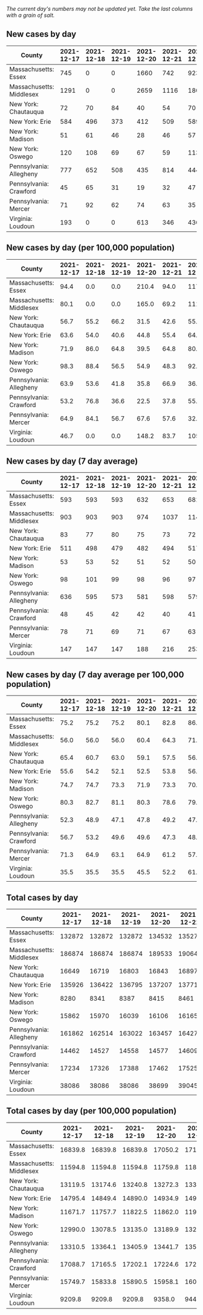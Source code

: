 _The current day's numbers may not be updated yet. Take the last columns with a grain of salt._
## New cases by day

| County | 2021-12-17 | 2021-12-18 | 2021-12-19 | 2021-12-20 | 2021-12-21 | 2021-12-22 | 2021-12-23 |
| --- | --- | --- | --- | --- | --- | --- | --- |
| Massachusetts: Essex | 745 | 0 | 0 | 1660 | 742 | 923 |  |
| Massachusetts: Middlesex | 1291 | 0 | 0 | 2659 | 1116 | 1801 |  |
| New York: Chautauqua | 72 | 70 | 84 | 40 | 54 | 70 |  |
| New York: Erie | 584 | 496 | 373 | 412 | 509 | 589 |  |
| New York: Madison | 51 | 61 | 46 | 28 | 46 | 57 |  |
| New York: Oswego | 120 | 108 | 69 | 67 | 59 | 113 |  |
| Pennsylvania: Allegheny | 777 | 652 | 508 | 435 | 814 | 444 |  |
| Pennsylvania: Crawford | 45 | 65 | 31 | 19 | 32 | 47 |  |
| Pennsylvania: Mercer | 71 | 92 | 62 | 74 | 63 | 35 |  |
| Virginia: Loudoun | 193 | 0 | 0 | 613 | 346 | 436 |  |

## New cases by day (per 100,000 population)

| County | 2021-12-17 | 2021-12-18 | 2021-12-19 | 2021-12-20 | 2021-12-21 | 2021-12-22 | 2021-12-23 |
| --- | --- | --- | --- | --- | --- | --- | --- |
| Massachusetts: Essex | 94.4 | 0.0 | 0.0 | 210.4 | 94.0 | 117.0 |  |
| Massachusetts: Middlesex | 80.1 | 0.0 | 0.0 | 165.0 | 69.2 | 111.7 |  |
| New York: Chautauqua | 56.7 | 55.2 | 66.2 | 31.5 | 42.6 | 55.2 |  |
| New York: Erie | 63.6 | 54.0 | 40.6 | 44.8 | 55.4 | 64.1 |  |
| New York: Madison | 71.9 | 86.0 | 64.8 | 39.5 | 64.8 | 80.3 |  |
| New York: Oswego | 98.3 | 88.4 | 56.5 | 54.9 | 48.3 | 92.5 |  |
| Pennsylvania: Allegheny | 63.9 | 53.6 | 41.8 | 35.8 | 66.9 | 36.5 |  |
| Pennsylvania: Crawford | 53.2 | 76.8 | 36.6 | 22.5 | 37.8 | 55.5 |  |
| Pennsylvania: Mercer | 64.9 | 84.1 | 56.7 | 67.6 | 57.6 | 32.0 |  |
| Virginia: Loudoun | 46.7 | 0.0 | 0.0 | 148.2 | 83.7 | 105.4 |  |

## New cases by day (7 day average)

| County | 2021-12-17 | 2021-12-18 | 2021-12-19 | 2021-12-20 | 2021-12-21 | 2021-12-22 | 2021-12-23 |
| --- | --- | --- | --- | --- | --- | --- | --- |
| Massachusetts: Essex | 593 | 593 | 593 | 632 | 653 | 681 |  |
| Massachusetts: Middlesex | 903 | 903 | 903 | 974 | 1037 | 1145 |  |
| New York: Chautauqua | 83 | 77 | 80 | 75 | 73 | 72 |  |
| New York: Erie | 511 | 498 | 479 | 482 | 494 | 517 |  |
| New York: Madison | 53 | 53 | 52 | 51 | 52 | 50 |  |
| New York: Oswego | 98 | 101 | 99 | 98 | 96 | 97 |  |
| Pennsylvania: Allegheny | 636 | 595 | 573 | 581 | 598 | 579 |  |
| Pennsylvania: Crawford | 48 | 45 | 42 | 42 | 40 | 41 |  |
| Pennsylvania: Mercer | 78 | 71 | 69 | 71 | 67 | 63 |  |
| Virginia: Loudoun | 147 | 147 | 147 | 188 | 216 | 253 |  |

## New cases by day (7 day average per 100,000 population)

| County | 2021-12-17 | 2021-12-18 | 2021-12-19 | 2021-12-20 | 2021-12-21 | 2021-12-22 | 2021-12-23 |
| --- | --- | --- | --- | --- | --- | --- | --- |
| Massachusetts: Essex | 75.2 | 75.2 | 75.2 | 80.1 | 82.8 | 86.3 |  |
| Massachusetts: Middlesex | 56.0 | 56.0 | 56.0 | 60.4 | 64.3 | 71.0 |  |
| New York: Chautauqua | 65.4 | 60.7 | 63.0 | 59.1 | 57.5 | 56.7 |  |
| New York: Erie | 55.6 | 54.2 | 52.1 | 52.5 | 53.8 | 56.3 |  |
| New York: Madison | 74.7 | 74.7 | 73.3 | 71.9 | 73.3 | 70.5 |  |
| New York: Oswego | 80.3 | 82.7 | 81.1 | 80.3 | 78.6 | 79.4 |  |
| Pennsylvania: Allegheny | 52.3 | 48.9 | 47.1 | 47.8 | 49.2 | 47.6 |  |
| Pennsylvania: Crawford | 56.7 | 53.2 | 49.6 | 49.6 | 47.3 | 48.4 |  |
| Pennsylvania: Mercer | 71.3 | 64.9 | 63.1 | 64.9 | 61.2 | 57.6 |  |
| Virginia: Loudoun | 35.5 | 35.5 | 35.5 | 45.5 | 52.2 | 61.2 |  |

## Total cases by day

| County | 2021-12-17 | 2021-12-18 | 2021-12-19 | 2021-12-20 | 2021-12-21 | 2021-12-22 | 2021-12-23 |
| --- | --- | --- | --- | --- | --- | --- | --- |
| Massachusetts: Essex | 132872 | 132872 | 132872 | 134532 | 135274 | 136197 |  |
| Massachusetts: Middlesex | 186874 | 186874 | 186874 | 189533 | 190649 | 192450 |  |
| New York: Chautauqua | 16649 | 16719 | 16803 | 16843 | 16897 | 16967 |  |
| New York: Erie | 135926 | 136422 | 136795 | 137207 | 137716 | 138305 |  |
| New York: Madison | 8280 | 8341 | 8387 | 8415 | 8461 | 8518 |  |
| New York: Oswego | 15862 | 15970 | 16039 | 16106 | 16165 | 16278 |  |
| Pennsylvania: Allegheny | 161862 | 162514 | 163022 | 163457 | 164271 | 164715 |  |
| Pennsylvania: Crawford | 14462 | 14527 | 14558 | 14577 | 14609 | 14656 |  |
| Pennsylvania: Mercer | 17234 | 17326 | 17388 | 17462 | 17525 | 17560 |  |
| Virginia: Loudoun | 38086 | 38086 | 38086 | 38699 | 39045 | 39481 |  |

## Total cases by day (per 100,000 population)

| County | 2021-12-17 | 2021-12-18 | 2021-12-19 | 2021-12-20 | 2021-12-21 | 2021-12-22 | 2021-12-23 |
| --- | --- | --- | --- | --- | --- | --- | --- |
| Massachusetts: Essex | 16839.8 | 16839.8 | 16839.8 | 17050.2 | 17144.3 | 17261.2 |  |
| Massachusetts: Middlesex | 11594.8 | 11594.8 | 11594.8 | 11759.8 | 11829.1 | 11940.8 |  |
| New York: Chautauqua | 13119.5 | 13174.6 | 13240.8 | 13272.3 | 13314.9 | 13370.1 |  |
| New York: Erie | 14795.4 | 14849.4 | 14890.0 | 14934.9 | 14990.3 | 15054.4 |  |
| New York: Madison | 11671.7 | 11757.7 | 11822.5 | 11862.0 | 11926.8 | 12007.2 |  |
| New York: Oswego | 12990.0 | 13078.5 | 13135.0 | 13189.9 | 13238.2 | 13330.7 |  |
| Pennsylvania: Allegheny | 13310.5 | 13364.1 | 13405.9 | 13441.7 | 13508.6 | 13545.1 |  |
| Pennsylvania: Crawford | 17088.7 | 17165.5 | 17202.1 | 17224.6 | 17262.4 | 17317.9 |  |
| Pennsylvania: Mercer | 15749.7 | 15833.8 | 15890.5 | 15958.1 | 16015.7 | 16047.7 |  |
| Virginia: Loudoun | 9209.8 | 9209.8 | 9209.8 | 9358.0 | 9441.7 | 9547.1 |  |
